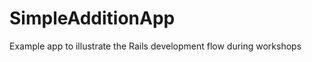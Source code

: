 SimpleAdditionApp
=================

Example app to illustrate the Rails development flow during workshops
